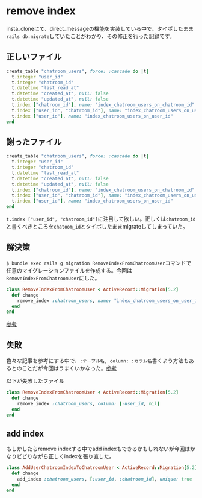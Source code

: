 # remove index

insta_cloneにて、direct_messageの機能を実装している中で、タイポしたまま`rails db:migrate`していたことがわかり、その修正を行った記録です。

## 正しいファイル

```ruby
create_table "chatroom_users", force: :cascade do |t|
  t.integer "user_id"
  t.integer "chatroom_id"
  t.datetime "last_read_at"
  t.datetime "created_at", null: false
  t.datetime "updated_at", null: false
  t.index ["chatroom_id"], name: "index_chatroom_users_on_chatroom_id"
  t.index ["user_id", "chatroom_id"], name: "index_chatroom_users_on_user_id_and_chatroom_id", unique: true
  t.index ["user_id"], name: "index_chatroom_users_on_user_id"
end
```

## 謝ったファイル

```ruby
create_table "chatroom_users", force: :cascade do |t|
  t.integer "user_id"
  t.integer "chatroom_id"
  t.datetime "last_read_at"
  t.datetime "created_at", null: false
  t.datetime "updated_at", null: false
  t.index ["chatroom_id"], name: "index_chatroom_users_on_chatroom_id"
  t.index ["user_id", "chatroom_id"], name: "index_chatroom_users_on_user_id_and_chatoom_id", unique: true
  t.index ["user_id"], name: "index_chatroom_users_on_user_id"
end
```

`t.index ["user_id", "chatroom_id"]`に注目して欲しい。正しくは`chatroom_id`と書くべきところを`chatoom_id`とタイポしたままmigrateしてしまっていた。

## 解決策

`$ bundle exec rails g migration RemoveIndexFromChatroomUser`コマンドで任意のマイグレーションファイルを作成する。今回は`RemoveIndexFromChatroomUser`にした。

```ruby
class RemoveIndexFromChatroomUser < ActiveRecord::Migration[5.2]
  def change
    remove_index :chatroom_users, name: "index_chatroom_users_on_user_id_and_chatoom_id"
  end
end
```

[参考](https://stackoverflow.com/questions/22745757/how-to-remove-index-in-rails)

## 失敗

色々な記事を参考にする中で、`:テーブル名, column: :カラム名`書くよう方法もあるとのことだが今回はうまくいかなった。[参考](https://qiita.com/kawakubox/items/188a311c49a172609a31)

以下が失敗したファイル

```ruby
class RemoveIndexFromChatroomUser < ActiveRecord::Migration[5.2]
  def change
    remove_index :chatroom_users, column: [:user_id, nil]
  end
end
```

## add index

もしかしたらremove indexする中でadd indexもできるかもしれないが今回はかなりビビりながら正しくindexを張り直した。

```ruby
class AddUserChatroomIndexToChatroomUser < ActiveRecord::Migration[5.2]
  def change
    add_index :chatroom_users, [:user_id, :chatroom_id], unique: true
  end
end
```
